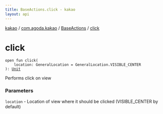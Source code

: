 ```yaml
---
title: BaseActions.click - kakao
layout: api
---
```


<div class='api-docs-breadcrumbs'><a href="../../index.html">kakao</a> / <a href="../index.html">com.agoda.kakao</a> / <a href="index.html">BaseActions</a> / <a href=".">click</a></div>

# click

<div class="signature"><code><span class="keyword">open</span> <span class="keyword">fun </span><span class="identifier">click</span><span class="symbol">(</span><br/>&nbsp;&nbsp;&nbsp;&nbsp;<span class="parameterName" id="com.agoda.kakao.BaseActions$click(android.support.test.espresso.action.GeneralLocation)/location">location</span><span class="symbol">:</span>&nbsp;<span class="identifier">GeneralLocation</span>&nbsp;<span class="symbol">=</span>&nbsp;GeneralLocation.VISIBLE_CENTER<br/><span class="symbol">)</span><span class="symbol">: </span><a href="https://kotlinlang.org/api/latest/jvm/stdlib/kotlin/-unit/index.html"><span class="identifier">Unit</span></a></code></div>

Performs click on view

### Parameters

<code>location</code> - Location of view where it should be clicked (VISIBLE_CENTER by default)